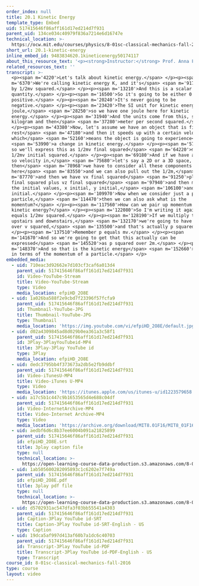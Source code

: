 ```yaml
---
order_index: null
title: 20.1 Kinetic Energy
template_type: Embed
uid: 517415646f86aff161d17ed214d7f931
parent_uid: 134ce034c40979f836a7214e6d16747e
technical_location: >-
  https://ocw.mit.edu/courses/physics/8-01sc-classical-mechanics-fall-2016/week-7-kinetic-energy-and-work/20.1-kinetic-energy/20.1-kinetic-energy
short_url: 20.1-kinetic-energy
inline_embed_id: 9483834620.1kineticenergy50174117
about_this_resource_text: '<p><strong>Instructor:</strong> Prof. Anna Frebel</p>'
related_resources_text: ''
transcript: >-
  <p><span m='4220'>Let's talk about kinetic energy.</span> </p><p><span
  m='6370'>We're calling kinetic energy K, and it's</span> <span m='9170'>given
  by 1/2mv squared.</span> </p><p><span m='13210'>And this is a scalar
  quantity.</span> </p><p><span m='16500'>So it's going to be either 0 or
  positive.</span> </p><p><span m='20240'>It's never going to be
  negative.</span> </p><p><span m='23420'>The SI unit for kinetic energy is
  joule,</span> <span m='28250'>so we have one joule here for kinetic
  energy.</span> </p><p><span m='31940'>And the units come from this, so we have
  kilogram and then</span> <span m='37280'>meter per second squared.</span>
  </p><p><span m='43380'>Now, let's assume we have an object that is first at
  rest</span> <span m='47180'>and then it speeds up with a certain velocity,
  which</span> <span m='52160'>means the object is going to experience</span>
  <span m='53990'>a change in kinetic energy.</span> </p><p><span m='57500'>And
  so we'll express this as 1/2mv final squared</span> <span m='64220'>minus
  1/2mv initial squared.</span> </p><p><span m='69180'>And if we have a motion,
  so velocity in,</span> <span m='75680'>let's say a 2D or a 3D space,
  then</span> <span m='78968'>we have to consider all these components
  here</span> <span m='83550'>and we can also pull out the 1/2m,</span> <span
  m='87770'>and then we have vx final squared</span> <span m='91250'>plus vy
  final squared plus vz final squared</span> <span m='97940'>and then minus all
  the initial values, x initial, y initial,</span> <span m='106100'>and z
  initial.</span> </p><p><span m='109970'>Now when we consider just a point
  particle,</span> <span m='114470'>then we can also ask what is the
  momentum?</span> </p><p><span m='117560'>How can we pair up momentum and
  kinetic energy?</span> </p><p><span m='122080'>So I'm writing it again here, k
  equals 1/2mv squared.</span> </p><p><span m='128190'>If we multiply this by m
  upstairs and downstairs,</span> <span m='132170'>we're going to have m squared
  over v squared,</span> <span m='135500'>and that's actually p squared.</span>
  </p><p><span m='137510'>Remember p equals mv.</span> </p><p><span
  m='141670'>And so we're going to get that this actually can be
  expressed</span> <span m='145520'>as p squared over 2m.</span> </p><p><span
  m='148370'>And so that is the kinetic energy</span> <span m='152660'>expressed
  in terms of the momentum of a particle.</span> </p>
embedded_media:
  - uid: 710eac3d92662e7d103cf3caf6a013d4
    parent_uid: 517415646f86aff161d17ed214d7f931
    id: Video-YouTube-Stream
    title: Video-YouTube-Stream
    type: Video
    media_location: efpiHD_2O8E
  - uid: 1a026ba588f2e9cbd7f23396f57fcfa9
    parent_uid: 517415646f86aff161d17ed214d7f931
    id: Thumbnail-YouTube-JPG
    title: Thumbnail-YouTube-JPG
    type: Thumbnail
    media_location: 'https://img.youtube.com/vi/efpiHD_2O8E/default.jpg'
  - uid: d02a4309845ad8d029b0ea361a3c58f1
    parent_uid: 517415646f86aff161d17ed214d7f931
    id: 3Play-3PlayYouTubeid-MP4
    title: 3Play-3Play YouTube id
    type: 3Play
    media_location: efpiHD_2O8E
  - uid: dedc3795bb4f373673a2db5e2fb9ddbf
    parent_uid: 517415646f86aff161d17ed214d7f931
    id: Video-iTunesU-MP4
    title: Video-iTunes U-MP4
    type: Video
    media_location: 'https://itunes.apple.com/us/itunes-u/id1223579658'
  - uid: a17c5b1c447c9b1653565d4e688c04df
    parent_uid: 517415646f86aff161d17ed214d7f931
    id: Video-InternetArchive-MP4
    title: Video-Internet Archive-MP4
    type: Video
    media_location: 'https://archive.org/download/MIT8.01F16/MIT8_01F16_L20v01_360p.mp4'
  - uid: aedbf6d6c8b37ee6004b091a21825899
    parent_uid: 517415646f86aff161d17ed214d7f931
    id: efpiHD_2O8E.srt
    title: 3play caption file
    type: null
    technical_location: >-
      https://open-learning-course-data-production.s3.amazonaws.com/8-01sc-classical-mechanics-fall-2016/aedbf6d6c8b37ee6004b091a21825899_efpiHD_2O8E.srt
  - uid: 1ab505600282095893c1c6202e7f749a
    parent_uid: 517415646f86aff161d17ed214d7f931
    id: efpiHD_2O8E.pdf
    title: 3play pdf file
    type: null
    technical_location: >-
      https://open-learning-course-data-production.s3.amazonaws.com/8-01sc-classical-mechanics-fall-2016/1ab505600282095893c1c6202e7f749a_efpiHD_2O8E.pdf
  - uid: d5702931ac547dfa3f03bb55541a4303
    parent_uid: 517415646f86aff161d17ed214d7f931
    id: Caption-3Play YouTube id-SRT
    title: Caption-3Play YouTube id-SRT-English - US
    type: Caption
  - uid: 19dca5af997d413af60b7a1dc6c40703
    parent_uid: 517415646f86aff161d17ed214d7f931
    id: Transcript-3Play YouTube id-PDF
    title: Transcript-3Play YouTube id-PDF-English - US
    type: Transcript
course_id: 8-01sc-classical-mechanics-fall-2016
type: course
layout: video
---
```

